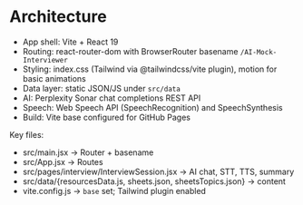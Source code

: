 # Architecture

* App shell: Vite + React 19
* Routing: react-router-dom with BrowserRouter basename `/AI-Mock-Interviewer`
* Styling: index.css (Tailwind via @tailwindcss/vite plugin), motion for basic animations
* Data layer: static JSON/JS under `src/data`
* AI: Perplexity Sonar chat completions REST API
* Speech: Web Speech API (SpeechRecognition) and SpeechSynthesis
* Build: Vite base configured for GitHub Pages

Key files:

* src/main.jsx → Router + basename
* src/App.jsx → Routes
* src/pages/interview/InterviewSession.jsx → AI chat, STT, TTS, summary
* src/data/{resourcesData.js, sheets.json, sheetsTopics.json} → content
* vite.config.js → `base` set; Tailwind plugin enabled
